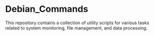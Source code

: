 # Debian_Commands
This repository contains a collection of utility scripts for various tasks related to system monitoring, file management, and data processing.
